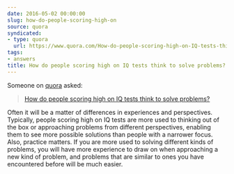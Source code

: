 ```yaml
---
date: 2016-05-02 00:00:00
slug: how-do-people-scoring-high-on
source: quora
syndicated:
- type: quora
  url: https://www.quora.com/How-do-people-scoring-high-on-IQ-tests-think-to-solve-problems/answer/Roy-Tang
tags:
- answers
title: How do people scoring high on IQ tests think to solve problems?
---
```


Someone on [quora](https://quora.com) asked:

> [How do people scoring high on IQ tests think to solve problems?](https://www.quora.com/How-do-people-scoring-high-on-IQ-tests-think-to-solve-problems/answer/Roy-Tang)


Often it will be a matter of differences in experiences and perspectives. Typically, people scoring high on IQ tests are more used to thinking out of the box or approaching problems from different perspectives, enabling them to see more possible solutions than people with a narrower focus. Also, practice matters. If you are more used to solving different kinds of problems, you will have more experience to draw on when approaching a new kind of problem, and problems that are similar to ones you have encountered before will be much easier.